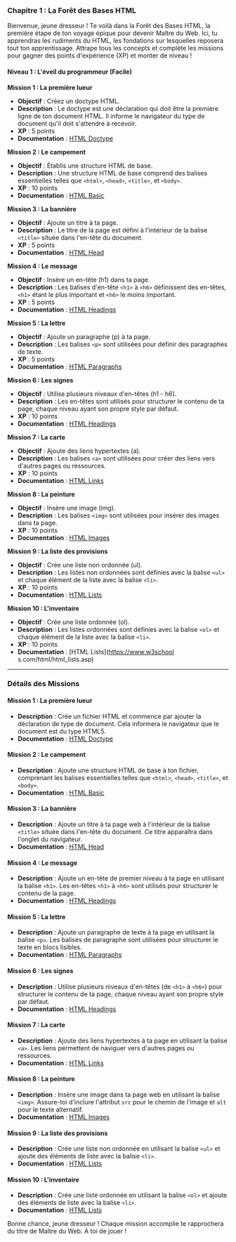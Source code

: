 ### Chapitre 1 : La Forêt des Bases HTML

Bienvenue, jeune dresseur ! Te voilà dans la Forêt des Bases HTML, la première étape de ton voyage épique pour devenir Maître du Web. Ici, tu apprendras les rudiments du HTML, les fondations sur lesquelles reposera tout ton apprentissage. Attrape tous les concepts et complète les missions pour gagner des points d'expérience (XP) et monter de niveau !

#### **Niveau 1 : L'éveil du programmeur (Facile)**

**Mission 1 : La première lueur**

- **Objectif** : Créez un doctype HTML.
- **Description** : Le doctype est une déclaration qui doit être la première ligne de ton document HTML. Il informe le navigateur du type de document qu'il doit s'attendre à recevoir.
- **XP** : 5 points
- **Documentation** : [HTML Doctype](https://www.w3schools.com/tags/tag_doctype.asp)

**Mission 2 : Le campement**

- **Objectif** : Établis une structure HTML de base.
- **Description** : Une structure HTML de base comprend des balises essentielles telles que `<html>`, `<head>`, `<title>`, et `<body>`.
- **XP** : 10 points
- **Documentation** : [HTML Basic](https://www.w3schools.com/html/html_basic.asp)

**Mission 3 : La bannière**

- **Objectif** : Ajoute un titre à ta page.
- **Description** : Le titre de la page est défini à l'intérieur de la balise `<title>` située dans l'en-tête du document.
- **XP** : 5 points
- **Documentation** : [HTML Head](https://www.w3schools.com/html/html_head.asp)

**Mission 4 : Le message**

- **Objectif** : Insère un en-tête (h1) dans ta page.
- **Description** : Les balises d'en-tête `<h1>` à `<h6>` définissent des en-têtes, `<h1>` étant le plus important et `<h6>` le moins important.
- **XP** : 5 points
- **Documentation** : [HTML Headings](https://www.w3schools.com/html/html_headings.asp)

**Mission 5 : La lettre**

- **Objectif** : Ajoute un paragraphe (p) à ta page.
- **Description** : Les balises `<p>` sont utilisées pour définir des paragraphes de texte.
- **XP** : 5 points
- **Documentation** : [HTML Paragraphs](https://www.w3schools.com/html/html_paragraphs.asp)

**Mission 6 : Les signes**

- **Objectif** : Utilise plusieurs niveaux d'en-têtes (h1 - h6).
- **Description** : Les en-têtes sont utilisés pour structurer le contenu de ta page, chaque niveau ayant son propre style par défaut.
- **XP** : 10 points
- **Documentation** : [HTML Headings](https://www.w3schools.com/html/html_headings.asp)

**Mission 7 : La carte**

- **Objectif** : Ajoute des liens hypertextes (a).
- **Description** : Les balises `<a>` sont utilisées pour créer des liens vers d'autres pages ou ressources.
- **XP** : 10 points
- **Documentation** : [HTML Links](https://www.w3schools.com/html/html_links.asp)

**Mission 8 : La peinture**

- **Objectif** : Insère une image (img).
- **Description** : Les balises `<img>` sont utilisées pour insérer des images dans ta page.
- **XP** : 10 points
- **Documentation** : [HTML Images](https://www.w3schools.com/html/html_images.asp)

**Mission 9 : La liste des provisions**

- **Objectif** : Crée une liste non ordonnée (ul).
- **Description** : Les listes non ordonnées sont définies avec la balise `<ul>` et chaque élément de la liste avec la balise `<li>`.
- **XP** : 10 points
- **Documentation** : [HTML Lists](https://www.w3schools.com/html/html_lists.asp)

**Mission 10 : L'inventaire**

- **Objectif** : Crée une liste ordonnée (ol).
- **Description** : Les listes ordonnées sont définies avec la balise `<ol>` et chaque élément de la liste avec la balise `<li>`.
- **XP** : 10 points
- **Documentation** : [HTML Lists](https://www.w3school s.com/html/html_lists.asp)

---

### Détails des Missions

#### **Mission 1 : La première lueur**

- **Description** : Crée un fichier HTML et commence par ajouter la déclaration de type de document. Cela informera le navigateur que le document est du type HTML5.
- **Documentation** : [HTML Doctype](https://www.w3schools.com/tags/tag_doctype.asp)

#### **Mission 2 : Le campement**

- **Description** : Ajoute une structure HTML de base à ton fichier, comprenant les balises essentielles telles que `<html>`, `<head>`, `<title>`, et `<body>`.
- **Documentation** : [HTML Basic](https://www.w3schools.com/html/html_basic.asp)

#### **Mission 3 : La bannière**

- **Description** : Ajoute un titre à ta page web à l'intérieur de la balise `<title>` située dans l'en-tête du document. Ce titre apparaîtra dans l'onglet du navigateur.
- **Documentation** : [HTML Head](https://www.w3schools.com/html/html_head.asp)

#### **Mission 4 : Le message**

- **Description** : Ajoute un en-tête de premier niveau à ta page en utilisant la balise `<h1>`. Les en-têtes `<h1>` à `<h6>` sont utilisés pour structurer le contenu de la page.
- **Documentation** : [HTML Headings](https://www.w3schools.com/html/html_headings.asp)

#### **Mission 5 : La lettre**

- **Description** : Ajoute un paragraphe de texte à ta page en utilisant la balise `<p>`. Les balises de paragraphe sont utilisées pour structurer le texte en blocs lisibles.
- **Documentation** : [HTML Paragraphs](https://www.w3schools.com/html/html_paragraphs.asp)

#### **Mission 6 : Les signes**

- **Description** : Utilise plusieurs niveaux d'en-têtes (de `<h1>` à `<h6>`) pour structurer le contenu de ta page, chaque niveau ayant son propre style par défaut.
- **Documentation** : [HTML Headings](https://www.w3schools.com/html/html_headings.asp)

#### **Mission 7 : La carte**

- **Description** : Ajoute des liens hypertextes à ta page en utilisant la balise `<a>`. Les liens permettent de naviguer vers d'autres pages ou ressources.
- **Documentation** : [HTML Links](https://www.w3schools.com/html/html_links.asp)

#### **Mission 8 : La peinture**

- **Description** : Insère une image dans ta page web en utilisant la balise `<img>`. Assure-toi d'inclure l'attribut `src` pour le chemin de l'image et `alt` pour le texte alternatif.
- **Documentation** : [HTML Images](https://www.w3schools.com/html/html_images.asp)

#### **Mission 9 : La liste des provisions**

- **Description** : Crée une liste non ordonnée en utilisant la balise `<ul>` et ajoute des éléments de liste avec la balise `<li>`.
- **Documentation** : [HTML Lists](https://www.w3schools.com/html/html_lists.asp)

#### **Mission 10 : L'inventaire**

- **Description** : Crée une liste ordonnée en utilisant la balise `<ol>` et ajoute des éléments de liste avec la balise `<li>`.
- **Documentation** : [HTML Lists](https://www.w3schools.com/html/html_lists.asp)

Bonne chance, jeune dresseur ! Chaque mission accomplie te rapprochera du titre de Maître du Web. À toi de jouer !